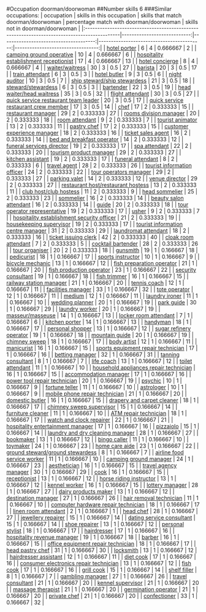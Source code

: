 #Occupation doorman/doorwoman
##Number skills 6
###Similar occupations:
| occupation                                                                                  |   skills in this occupation |   skills that match doorman/doorwoman |   percentage match with doorman/doorwoman |   skills not in doorman/doorwoman |
|:--------------------------------------------------------------------------------------------|----------------------------:|--------------------------------------:|------------------------------------------:|----------------------------------:|
| [hotel porter](hotel_porter.md)                                                             |                           6 |                                     4 |                                  0.666667 |                                 2 |
| [camping ground operative](camping_ground_operative.md)                                     |                          10 |                                     4 |                                  0.666667 |                                 6 |
| [hospitality establishment receptionist](hospitality_establishment_receptionist.md)         |                          17 |                                     4 |                                  0.666667 |                                13 |
| [hotel concierge](hotel_concierge.md)                                                       |                           8 |                                     4 |                                  0.666667 |                                 4 |
| [waiter/waitress](waiter-waitress.md)                                                       |                          30 |                                     3 |                                  0.5      |                                27 |
| [barista](barista.md)                                                                       |                          20 |                                     3 |                                  0.5      |                                17 |
| [train attendant](train_attendant.md)                                                       |                           6 |                                     3 |                                  0.5      |                                 3 |
| [hotel butler](hotel_butler.md)                                                             |                           9 |                                     3 |                                  0.5      |                                 6 |
| [night auditor](night_auditor.md)                                                           |                          10 |                                     3 |                                  0.5      |                                 7 |
| [ship steward/ship stewardess](ship_steward-ship_stewardess.md)                             |                          21 |                                     3 |                                  0.5      |                                18 |
| [steward/stewardess](steward-stewardess.md)                                                 |                           6 |                                     3 |                                  0.5      |                                 3 |
| [bartender](bartender.md)                                                                   |                          22 |                                     3 |                                  0.5      |                                19 |
| [head waiter/head waitress](head_waiter-head_waitress.md)                                   |                          35 |                                     3 |                                  0.5      |                                32 |
| [flight attendant](flight_attendant.md)                                                     |                          30 |                                     3 |                                  0.5      |                                27 |
| [quick service restaurant team leader](quick_service_restaurant_team_leader.md)             |                          20 |                                     3 |                                  0.5      |                                17 |
| [quick service restaurant crew member](quick_service_restaurant_crew_member.md)             |                          17 |                                     3 |                                  0.5      |                                14 |
| [chef](chef.md)                                                                             |                          17 |                                     2 |                                  0.333333 |                                15 |
| [restaurant manager](restaurant_manager.md)                                                 |                          29 |                                     2 |                                  0.333333 |                                27 |
| [rooms division manager](rooms_division_manager.md)                                         |                          20 |                                     2 |                                  0.333333 |                                18 |
| [room attendant](room_attendant.md)                                                         |                           9 |                                     2 |                                  0.333333 |                                 7 |
| [tourist animator](tourist_animator.md)                                                     |                          13 |                                     2 |                                  0.333333 |                                11 |
| [pastry chef](pastry_chef.md)                                                               |                          17 |                                     2 |                                  0.333333 |                                15 |
| [customer experience manager](customer_experience_manager.md)                               |                          18 |                                     2 |                                  0.333333 |                                16 |
| [ticket sales agent](ticket_sales_agent.md)                                                 |                          16 |                                     2 |                                  0.333333 |                                14 |
| [bed and breakfast operator](bed_and_breakfast_operator.md)                                 |                          14 |                                     2 |                                  0.333333 |                                12 |
| [funeral services director](funeral_services_director.md)                                   |                          19 |                                     2 |                                  0.333333 |                                17 |
| [spa attendant](spa_attendant.md)                                                           |                          22 |                                     2 |                                  0.333333 |                                20 |
| [tourism product manager](tourism_product_manager.md)                                       |                          29 |                                     2 |                                  0.333333 |                                27 |
| [kitchen assistant](kitchen_assistant.md)                                                   |                          19 |                                     2 |                                  0.333333 |                                17 |
| [funeral attendant](funeral_attendant.md)                                                   |                           8 |                                     2 |                                  0.333333 |                                 6 |
| [travel agent](travel_agent.md)                                                             |                          28 |                                     2 |                                  0.333333 |                                26 |
| [tourist information officer](tourist_information_officer.md)                               |                          24 |                                     2 |                                  0.333333 |                                22 |
| [tour operators manager](tour_operators_manager.md)                                         |                          29 |                                     2 |                                  0.333333 |                                27 |
| [parking valet](parking_valet.md)                                                           |                          14 |                                     2 |                                  0.333333 |                                12 |
| [venue director](venue_director.md)                                                         |                          29 |                                     2 |                                  0.333333 |                                27 |
| [restaurant host/restaurant hostess](restaurant_host-restaurant_hostess.md)                 |                          13 |                                     2 |                                  0.333333 |                                11 |
| [club host/club hostess](club_host-club_hostess.md)                                         |                          11 |                                     2 |                                  0.333333 |                                 9 |
| [head sommelier](head_sommelier.md)                                                         |                          25 |                                     2 |                                  0.333333 |                                23 |
| [sommelier](sommelier.md)                                                                   |                          16 |                                     2 |                                  0.333333 |                                14 |
| [beauty salon attendant](beauty_salon_attendant.md)                                         |                          16 |                                     2 |                                  0.333333 |                                14 |
| [guide](guide.md)                                                                           |                          20 |                                     2 |                                  0.333333 |                                18 |
| [tour operator representative](tour_operator_representative.md)                             |                          19 |                                     2 |                                  0.333333 |                                17 |
| [usher](usher.md)                                                                           |                           9 |                                     2 |                                  0.333333 |                                 7 |
| [hospitality establishment security officer](hospitality_establishment_security_officer.md) |                          21 |                                     2 |                                  0.333333 |                                19 |
| [housekeeping supervisor](housekeeping_supervisor.md)                                       |                          19 |                                     2 |                                  0.333333 |                                17 |
| [tourist information centre manager](tourist_information_centre_manager.md)                 |                          31 |                                     2 |                                  0.333333 |                                29 |
| [laundromat attendant](laundromat_attendant.md)                                             |                          18 |                                     2 |                                  0.333333 |                                16 |
| [ticket issuing clerk](ticket_issuing_clerk.md)                                             |                          42 |                                     2 |                                  0.333333 |                                40 |
| [cloak room attendant](cloak_room_attendant.md)                                             |                           7 |                                     2 |                                  0.333333 |                                 5 |
| [cocktail bartender](cocktail_bartender.md)                                                 |                          28 |                                     2 |                                  0.333333 |                                26 |
| [tour organiser](tour_organiser.md)                                                         |                          20 |                                     2 |                                  0.333333 |                                18 |
| [gunsmith](gunsmith.md)                                                                     |                          19 |                                     1 |                                  0.166667 |                                18 |
| [pedicurist](pedicurist.md)                                                                 |                          18 |                                     1 |                                  0.166667 |                                17 |
| [sports instructor](sports_instructor.md)                                                   |                          10 |                                     1 |                                  0.166667 |                                 9 |
| [bicycle mechanic](bicycle_mechanic.md)                                                     |                          13 |                                     1 |                                  0.166667 |                                12 |
| [fish preparation operator](fish_preparation_operator.md)                                   |                          21 |                                     1 |                                  0.166667 |                                20 |
| [fish production operator](fish_production_operator.md)                                     |                          23 |                                     1 |                                  0.166667 |                                22 |
| [security consultant](security_consultant.md)                                               |                          19 |                                     1 |                                  0.166667 |                                18 |
| [fish trimmer](fish_trimmer.md)                                                             |                          16 |                                     1 |                                  0.166667 |                                15 |
| [railway station manager](railway_station_manager.md)                                       |                          21 |                                     1 |                                  0.166667 |                                20 |
| [tennis coach](tennis_coach.md)                                                             |                          12 |                                     1 |                                  0.166667 |                                11 |
| [facilities manager](facilities_manager.md)                                                 |                          33 |                                     1 |                                  0.166667 |                                32 |
| [tote operator](tote_operator.md)                                                           |                          12 |                                     1 |                                  0.166667 |                                11 |
| [medium](medium.md)                                                                         |                          12 |                                     1 |                                  0.166667 |                                11 |
| [laundry ironer](laundry_ironer.md)                                                         |                          11 |                                     1 |                                  0.166667 |                                10 |
| [wedding planner](wedding_planner.md)                                                       |                          20 |                                     1 |                                  0.166667 |                                19 |
| [park guide](park_guide.md)                                                                 |                          30 |                                     1 |                                  0.166667 |                                29 |
| [laundry worker](laundry_worker.md)                                                         |                          20 |                                     1 |                                  0.166667 |                                19 |
| [masseur/masseuse](masseur-masseuse.md)                                                     |                          14 |                                     1 |                                  0.166667 |                                13 |
| [locker room attendant](locker_room_attendant.md)                                           |                           7 |                                     1 |                                  0.166667 |                                 6 |
| [kitchen porter](kitchen_porter.md)                                                         |                          14 |                                     1 |                                  0.166667 |                                13 |
| [handyman](handyman.md)                                                                     |                          18 |                                     1 |                                  0.166667 |                                17 |
| [personal shopper](personal_shopper.md)                                                     |                          13 |                                     1 |                                  0.166667 |                                12 |
| [sugar refinery operator](sugar_refinery_operator.md)                                       |                          19 |                                     1 |                                  0.166667 |                                18 |
| [mountain guide](mountain_guide.md)                                                         |                          20 |                                     1 |                                  0.166667 |                                19 |
| [chimney sweep](chimney_sweep.md)                                                           |                          18 |                                     1 |                                  0.166667 |                                17 |
| [body artist](body_artist.md)                                                               |                          12 |                                     1 |                                  0.166667 |                                11 |
| [manicurist](manicurist.md)                                                                 |                          16 |                                     1 |                                  0.166667 |                                15 |
| [sports equipment repair technician](sports_equipment_repair_technician.md)                 |                          17 |                                     1 |                                  0.166667 |                                16 |
| [betting manager](betting_manager.md)                                                       |                          32 |                                     1 |                                  0.166667 |                                31 |
| [tanning consultant](tanning_consultant.md)                                                 |                           8 |                                     1 |                                  0.166667 |                                 7 |
| [life coach](life_coach.md)                                                                 |                          13 |                                     1 |                                  0.166667 |                                12 |
| [toilet attendant](toilet_attendant.md)                                                     |                          11 |                                     1 |                                  0.166667 |                                10 |
| [household appliances repair technician](household_appliances_repair_technician.md)         |                          16 |                                     1 |                                  0.166667 |                                15 |
| [accommodation manager](accommodation_manager.md)                                           |                          17 |                                     1 |                                  0.166667 |                                16 |
| [power tool repair technician](power_tool_repair_technician.md)                             |                          20 |                                     1 |                                  0.166667 |                                19 |
| [psychic](psychic.md)                                                                       |                          10 |                                     1 |                                  0.166667 |                                 9 |
| [fortune teller](fortune_teller.md)                                                         |                          11 |                                     1 |                                  0.166667 |                                10 |
| [astrologer](astrologer.md)                                                                 |                          10 |                                     1 |                                  0.166667 |                                 9 |
| [mobile phone repair technician](mobile_phone_repair_technician.md)                         |                          21 |                                     1 |                                  0.166667 |                                20 |
| [domestic butler](domestic_butler.md)                                                       |                          16 |                                     1 |                                  0.166667 |                                15 |
| [drapery and carpet cleaner](drapery_and_carpet_cleaner.md)                                 |                          18 |                                     1 |                                  0.166667 |                                17 |
| [chimney sweep supervisor](chimney_sweep_supervisor.md)                                     |                          15 |                                     1 |                                  0.166667 |                                14 |
| [furniture cleaner](furniture_cleaner.md)                                                   |                          11 |                                     1 |                                  0.166667 |                                10 |
| [ATM repair technician](ATM_repair_technician.md)                                           |                          18 |                                     1 |                                  0.166667 |                                17 |
| [watch and clock repairer](watch_and_clock_repairer.md)                                     |                          22 |                                     1 |                                  0.166667 |                                21 |
| [hospitality entertainment manager](hospitality_entertainment_manager.md)                   |                          17 |                                     1 |                                  0.166667 |                                16 |
| [pizzaiolo](pizzaiolo.md)                                                                   |                          15 |                                     1 |                                  0.166667 |                                14 |
| [laundry and dry cleaning manager](laundry_and_dry_cleaning_manager.md)                     |                          28 |                                     1 |                                  0.166667 |                                27 |
| [bookmaker](bookmaker.md)                                                                   |                          13 |                                     1 |                                  0.166667 |                                12 |
| [bingo caller](bingo_caller.md)                                                             |                          11 |                                     1 |                                  0.166667 |                                10 |
| [toymaker](toymaker.md)                                                                     |                          24 |                                     1 |                                  0.166667 |                                23 |
| [home care aide](home_care_aide.md)                                                         |                          23 |                                     1 |                                  0.166667 |                                22 |
| [ground steward/ground stewardess](ground_steward-ground_stewardess.md)                     |                           8 |                                     1 |                                  0.166667 |                                 7 |
| [airline food service worker](airline_food_service_worker.md)                               |                          11 |                                     1 |                                  0.166667 |                                10 |
| [camping ground manager](camping_ground_manager.md)                                         |                          24 |                                     1 |                                  0.166667 |                                23 |
| [aesthetician](aesthetician.md)                                                             |                          16 |                                     1 |                                  0.166667 |                                15 |
| [travel agency manager](travel_agency_manager.md)                                           |                          30 |                                     1 |                                  0.166667 |                                29 |
| [cook](cook.md)                                                                             |                          16 |                                     1 |                                  0.166667 |                                15 |
| [receptionist](receptionist.md)                                                             |                          13 |                                     1 |                                  0.166667 |                                12 |
| [horse riding instructor](horse_riding_instructor.md)                                       |                          13 |                                     1 |                                  0.166667 |                                12 |
| [kennel worker](kennel_worker.md)                                                           |                          16 |                                     1 |                                  0.166667 |                                15 |
| [lottery manager](lottery_manager.md)                                                       |                          28 |                                     1 |                                  0.166667 |                                27 |
| [dairy products maker](dairy_products_maker.md)                                             |                          13 |                                     1 |                                  0.166667 |                                12 |
| [destination manager](destination_manager.md)                                               |                          27 |                                     1 |                                  0.166667 |                                26 |
| [hair removal technician](hair_removal_technician.md)                                       |                          11 |                                     1 |                                  0.166667 |                                10 |
| [computer hardware repair technician](computer_hardware_repair_technician.md)               |                          18 |                                     1 |                                  0.166667 |                                17 |
| [linen room attendant](linen_room_attendant.md)                                             |                           2 |                                     1 |                                  0.166667 |                                 1 |
| [head chef](head_chef.md)                                                                   |                          28 |                                     1 |                                  0.166667 |                                27 |
| [jewellery repairer](jewellery_repairer.md)                                                 |                          15 |                                     1 |                                  0.166667 |                                14 |
| [dating service consultant](dating_service_consultant.md)                                   |                          15 |                                     1 |                                  0.166667 |                                14 |
| [shoe repairer](shoe_repairer.md)                                                           |                          13 |                                     1 |                                  0.166667 |                                12 |
| [personal stylist](personal_stylist.md)                                                     |                          18 |                                     1 |                                  0.166667 |                                17 |
| [hairdresser](hairdresser.md)                                                               |                          17 |                                     1 |                                  0.166667 |                                16 |
| [hospitality revenue manager](hospitality_revenue_manager.md)                               |                          19 |                                     1 |                                  0.166667 |                                18 |
| [barber](barber.md)                                                                         |                          16 |                                     1 |                                  0.166667 |                                15 |
| [office equipment repair technician](office_equipment_repair_technician.md)                 |                          18 |                                     1 |                                  0.166667 |                                17 |
| [head pastry chef](head_pastry_chef.md)                                                     |                          31 |                                     1 |                                  0.166667 |                                30 |
| [locksmith](locksmith.md)                                                                   |                          13 |                                     1 |                                  0.166667 |                                12 |
| [hairdresser assistant](hairdresser_assistant.md)                                           |                          12 |                                     1 |                                  0.166667 |                                11 |
| [diet cook](diet_cook.md)                                                                   |                          17 |                                     1 |                                  0.166667 |                                16 |
| [consumer electronics repair technician](consumer_electronics_repair_technician.md)         |                          13 |                                     1 |                                  0.166667 |                                12 |
| [fish cook](fish_cook.md)                                                                   |                          17 |                                     1 |                                  0.166667 |                                16 |
| [grill cook](grill_cook.md)                                                                 |                          15 |                                     1 |                                  0.166667 |                                14 |
| [shelf filler](shelf_filler.md)                                                             |                           8 |                                     1 |                                  0.166667 |                                 7 |
| [gambling manager](gambling_manager.md)                                                     |                          27 |                                     1 |                                  0.166667 |                                26 |
| [travel consultant](travel_consultant.md)                                                   |                          21 |                                     1 |                                  0.166667 |                                20 |
| [kennel supervisor](kennel_supervisor.md)                                                   |                          21 |                                     1 |                                  0.166667 |                                20 |
| [massage therapist](massage_therapist.md)                                                   |                          21 |                                     1 |                                  0.166667 |                                20 |
| [germination operator](germination_operator.md)                                             |                          21 |                                     1 |                                  0.166667 |                                20 |
| [private chef](private_chef.md)                                                             |                          21 |                                     1 |                                  0.166667 |                                20 |
| [confectioner](confectioner.md)                                                             |                          33 |                                     1 |                                  0.166667 |                                32 |
